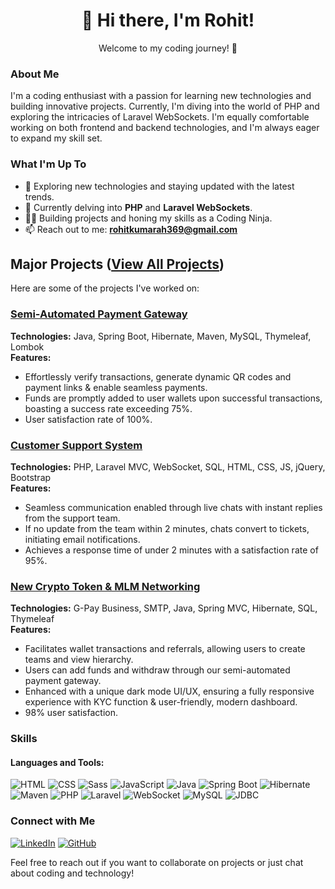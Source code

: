 <div align="center">
  <h1>👋 Hi there, I'm Rohit! </h1>
  <p>Welcome to my coding journey! 🚀</p>
  
</div>


### About Me

I'm a coding enthusiast with a passion for learning new technologies and building innovative projects. Currently, I'm diving into the world of PHP and exploring the intricacies of Laravel WebSockets. I'm equally comfortable working on both frontend and backend technologies, and I'm always eager to expand my skill set.

### What I'm Up To

- 👀 Exploring new technologies and staying updated with the latest trends.
- 🌱 Currently delving into **PHP** and **Laravel WebSockets**.
- 🧑‍💻 Building projects and honing my skills as a Coding Ninja.
- 📫 Reach out to me: **rohitkumarah369@gmail.com**

## Major Projects ([View All Projects](https://me-rohit-harsh.github.io/personal/))

Here are some of the projects I've worked on:

### [Semi-Automated Payment Gateway](https://github.com/me-rohit-harsh/UPI-Gateway#:~:text=Repository%20files%20navigation-,README)
**Technologies:** Java, Spring Boot, Hibernate, Maven, MySQL, Thymeleaf, Lombok  
**Features:**
- Effortlessly verify transactions, generate dynamic QR codes and payment links & enable seamless payments.
- Funds are promptly added to user wallets upon successful transactions, boasting a success rate exceeding 75%.
- User satisfaction rate of 100%.

### [Customer Support System](https://github.com/me-rohit-harsh/chat#:~:text=Repository%20files%20navigation-,README,-About)
**Technologies:** PHP, Laravel MVC, WebSocket, SQL, HTML, CSS, JS, jQuery, Bootstrap  
**Features:**
- Seamless communication enabled through live chats with instant replies from the support team.
- If no update from the team within 2 minutes, chats convert to tickets, initiating email notifications.
- Achieves a response time of under 2 minutes with a satisfaction rate of 95%.

### [New Crypto Token & MLM Networking](https://github.com/me-rohit-harsh/Super-Coin#:~:text=Repository%20files%20navigation-,README)
**Technologies:** G-Pay Business, SMTP, Java, Spring MVC, Hibernate, SQL, Thymeleaf  
**Features:**
- Facilitates wallet transactions and referrals, allowing users to create teams and view hierarchy.
- Users can add funds and withdraw through our semi-automated payment gateway.
- Enhanced with a unique dark mode UI/UX, ensuring a fully responsive experience with KYC function & user-friendly, modern dashboard.
- 98% user satisfaction.


### Skills

#### Languages and Tools:

![HTML](https://img.shields.io/badge/-HTML-orange?style=for-the-badge&logo=html5)
![CSS](https://img.shields.io/badge/-CSS-blue?style=for-the-badge&logo=css3)
![Sass](https://img.shields.io/badge/-Sass-pink?style=for-the-badge&logo=sass)
![JavaScript](https://img.shields.io/badge/-JavaScript-yellow?style=for-the-badge&logo=javascript)
![Java](https://img.shields.io/badge/-Java-red?style=for-the-badge&logo=java)
![Spring Boot](https://img.shields.io/badge/-Spring%20Boot-lightgrey?style=for-the-badge&logo=spring)
![Hibernate](https://img.shields.io/badge/-Hibernate-green?style=for-the-badge&logo=hibernate)
![Maven](https://img.shields.io/badge/-Maven-yellowgreen?style=for-the-badge&logo=apache-maven)
![PHP](https://img.shields.io/badge/-PHP-purple?style=for-the-badge&logo=php)
![Laravel](https://img.shields.io/badge/-Laravel-red?style=for-the-badge&logo=laravel)
![WebSocket](https://img.shields.io/badge/-WebSocket-blueviolet?style=for-the-badge&logo=websocket)
![MySQL](https://img.shields.io/badge/-MySQL-blue?style=for-the-badge&logo=mysql)
![JDBC](https://img.shields.io/badge/-JDBC-orange?style=for-the-badge&logo=java)

### Connect with Me

[![LinkedIn](https://img.shields.io/badge/LinkedIn-rohit-blue)](https://www.linkedin.com/in/merohitharsh/)
[![GitHub](https://img.shields.io/badge/GitHub-rohit-green)](https://github.com/me-rohit-harsh)

Feel free to reach out if you want to collaborate on projects or just chat about coding and technology!





